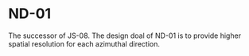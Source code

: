 # ND-01
The successor of JS-08. The design doal of ND-01 is to provide higher spatial resolution for each azimuthal direction.